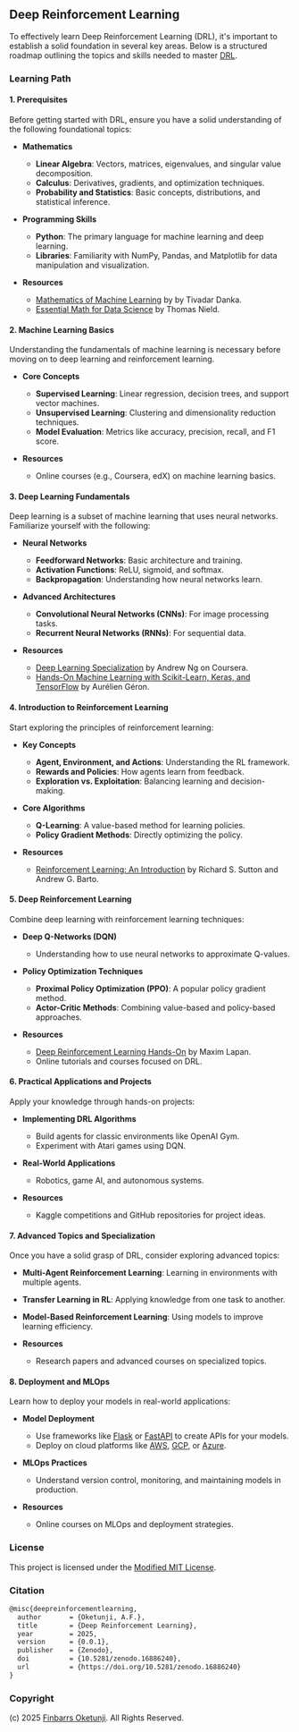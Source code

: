 ## Deep Reinforcement Learning

To effectively learn Deep Reinforcement Learning (DRL), it's important to establish a solid foundation in several key areas. Below is a structured roadmap outlining the topics and skills needed to master [DRL](https://en.wikipedia.org/wiki/Deep_reinforcement_learning).

### Learning Path

#### 1. Prerequisites

Before getting started with DRL, ensure you have a solid understanding of the following foundational topics:

- **Mathematics**
  - **Linear Algebra**: Vectors, matrices, eigenvalues, and singular value decomposition.
  - **Calculus**: Derivatives, gradients, and optimization techniques.
  - **Probability and Statistics**: Basic concepts, distributions, and statistical inference.

- **Programming Skills**
  - **Python**: The primary language for machine learning and deep learning.
  - **Libraries**: Familiarity with NumPy, Pandas, and Matplotlib for data manipulation and visualization.

- **Resources**
  - [Mathematics of Machine Learning](https://amzn.to/4oFmDcu) by by Tivadar Danka.
  - [Essential Math for Data Science](https://amzn.to/4lyEWNI) by Thomas Nield.

#### 2. Machine Learning Basics

Understanding the fundamentals of machine learning is necessary before moving on to deep learning and reinforcement learning.

- **Core Concepts**
  - **Supervised Learning**: Linear regression, decision trees, and support vector machines.
  - **Unsupervised Learning**: Clustering and dimensionality reduction techniques.
  - **Model Evaluation**: Metrics like accuracy, precision, recall, and F1 score.

- **Resources**
  - Online courses (e.g., Coursera, edX) on machine learning basics.

#### 3. Deep Learning Fundamentals

Deep learning is a subset of machine learning that uses neural networks. Familiarize yourself with the following:

- **Neural Networks**
  - **Feedforward Networks**: Basic architecture and training.
  - **Activation Functions**: ReLU, sigmoid, and softmax.
  - **Backpropagation**: Understanding how neural networks learn.

- **Advanced Architectures**
  - **Convolutional Neural Networks (CNNs)**: For image processing tasks.
  - **Recurrent Neural Networks (RNNs)**: For sequential data.

- **Resources**
  - [Deep Learning Specialization](https://www.coursera.org/specializations/deep-learning) by Andrew Ng on Coursera.
  - [Hands-On Machine Learning with Scikit-Learn, Keras, and TensorFlow](https://amzn.to/4mPf2GS) by Aurélien Géron.

#### 4. Introduction to Reinforcement Learning

Start exploring the principles of reinforcement learning:

- **Key Concepts**
  - **Agent, Environment, and Actions**: Understanding the RL framework.
  - **Rewards and Policies**: How agents learn from feedback.
  - **Exploration vs. Exploitation**: Balancing learning and decision-making.

- **Core Algorithms**
  - **Q-Learning**: A value-based method for learning policies.
  - **Policy Gradient Methods**: Directly optimizing the policy.

- **Resources**
  - [Reinforcement Learning: An Introduction](https://amzn.to/45GIiIQ) by Richard S. Sutton and Andrew G. Barto.

#### 5. Deep Reinforcement Learning

Combine deep learning with reinforcement learning techniques:

- **Deep Q-Networks (DQN)**
  - Understanding how to use neural networks to approximate Q-values.

- **Policy Optimization Techniques**
  - **Proximal Policy Optimization (PPO)**: A popular policy gradient method.
  - **Actor-Critic Methods**: Combining value-based and policy-based approaches.

- **Resources**
  - [Deep Reinforcement Learning Hands-On](https://amzn.to/3UvWOhi) by Maxim Lapan.
  - Online tutorials and courses focused on DRL.

#### 6. Practical Applications and Projects

Apply your knowledge through hands-on projects:

- **Implementing DRL Algorithms**
  - Build agents for classic environments like OpenAI Gym.
  - Experiment with Atari games using DQN.

- **Real-World Applications**
  - Robotics, game AI, and autonomous systems.

- **Resources**
  - Kaggle competitions and GitHub repositories for project ideas.

#### 7. Advanced Topics and Specialization

Once you have a solid grasp of DRL, consider exploring advanced topics:

- **Multi-Agent Reinforcement Learning**: Learning in environments with multiple agents.
- **Transfer Learning in RL**: Applying knowledge from one task to another.
- **Model-Based Reinforcement Learning**: Using models to improve learning efficiency.

- **Resources**
  - Research papers and advanced courses on specialized topics.

#### 8. Deployment and MLOps

Learn how to deploy your models in real-world applications:

- **Model Deployment**
  - Use frameworks like [Flask](https://flask.palletsprojects.com/en/stable/) or [FastAPI](https://fastapi.tiangolo.com/) to create APIs for your models.
  - Deploy on cloud platforms like [AWS](https://aws.amazon.com/), [GCP](https://cloud.google.com/?hl=en), or [Azure](https://azure.microsoft.com).

- **MLOps Practices**
  - Understand version control, monitoring, and maintaining models in production.

- **Resources**
  - Online courses on MLOps and deployment strategies.

### License

This project is licensed under the [Modified MIT License](./LICENSE).

### Citation

```tex
@misc{deepreinforcementlearning,
  author       = {Oketunji, A.F.},
  title        = {Deep Reinforcement Learning},
  year         = 2025,
  version      = {0.0.1},
  publisher    = {Zenodo},
  doi          = {10.5281/zenodo.16886240},
  url          = {https://doi.org/10.5281/zenodo.16886240}
}
```

### Copyright

(c) 2025 [Finbarrs Oketunji](https://finbarrs.eu). All Rights Reserved.